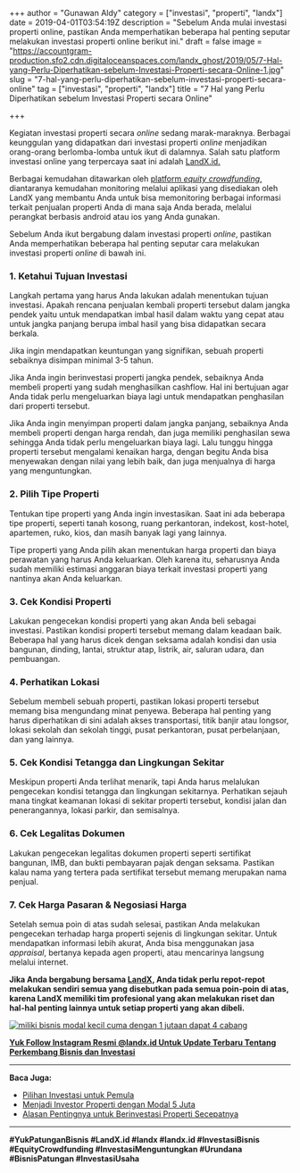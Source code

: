 +++
author = "Gunawan Aldy"
category = ["investasi", "properti", "landx"]
date = 2019-04-01T03:54:19Z
description = "Sebelum Anda mulai investasi properti online, pastikan Anda memperhatikan beberapa hal penting seputar melakukan investasi properti online berikut ini."
draft = false
image = "https://accountgram-production.sfo2.cdn.digitaloceanspaces.com/landx_ghost/2019/05/7-Hal-yang-Perlu-Diperhatikan-sebelum-Investasi-Properti-secara-Online-1.jpg"
slug = "7-hal-yang-perlu-diperhatikan-sebelum-investasi-properti-secara-online"
tag = ["investasi", "properti", "landx"]
title = "7 Hal yang Perlu Diperhatikan sebelum Investasi Properti secara Online"

+++


Kegiatan investasi properti secara _online_ sedang marak-maraknya. Berbagai keunggulan yang didapatkan dari investasi properti _online_ menjadikan orang-orang berlomba-lomba untuk ikut di dalamnya. Salah satu platform investasi online yang terpercaya saat ini adalah [LandX.id.](https://landx.id/)

Berbagai kemudahan ditawarkan oleh [platform _equity crowdfunding_,](https://landx.id/blog/menjadi-investor-properti-dengan-modal-5-juta/) diantaranya kemudahan monitoring melalui aplikasi yang disediakan oleh LandX yang membantu Anda untuk bisa memonitoring berbagai informasi terkait penjualan properti Anda di mana saja Anda berada, melalui perangkat berbasis android atau ios yang Anda gunakan.

Sebelum Anda ikut bergabung dalam investasi properti _online_, pastikan Anda memperhatikan beberapa hal penting seputar cara melakukan investasi properti _online_ di bawah ini.

### 1. Ketahui Tujuan Investasi

Langkah pertama yang harus Anda lakukan adalah menentukan tujuan investasi. Apakah rencana penjualan kembali properti tersebut dalam jangka pendek yaitu untuk mendapatkan imbal hasil dalam waktu yang cepat atau untuk jangka panjang berupa imbal hasil yang bisa didapatkan secara berkala.

Jika ingin mendapatkan keuntungan yang signifikan, sebuah properti sebaiknya disimpan minimal 3-5 tahun.

Jika Anda ingin berinvestasi properti jangka pendek, sebaiknya Anda membeli properti yang sudah menghasilkan cashflow. Hal ini bertujuan agar Anda tidak perlu mengeluarkan biaya lagi untuk mendapatkan penghasilan dari properti tersebut.

Jika Anda ingin menyimpan properti dalam jangka panjang, sebaiknya Anda membeli properti dengan harga rendah, dan juga memiliki penghasilan sewa sehingga Anda tidak perlu mengeluarkan biaya lagi. Lalu tunggu hingga properti tersebut mengalami kenaikan harga, dengan begitu Anda bisa menyewakan dengan nilai yang lebih baik, dan juga menjualnya di harga yang menguntungkan.

### 2. Pilih Tipe Properti

Tentukan tipe properti yang Anda ingin investasikan. Saat ini ada beberapa tipe properti, seperti tanah kosong, ruang perkantoran, indekost, kost-hotel, apartemen, ruko, kios, dan masih banyak lagi yang lainnya.

Tipe properti yang Anda pilih akan menentukan harga properti dan biaya perawatan yang harus Anda keluarkan. Oleh karena itu, seharusnya Anda sudah memiliki estimasi anggaran biaya terkait investasi properti yang nantinya akan Anda keluarkan.

### 3. Cek Kondisi Properti

Lakukan pengecekan kondisi properti yang akan Anda beli sebagai investasi. Pastikan kondisi properti tersebut memang dalam keadaan baik. Beberapa hal yang harus dicek dengan seksama adalah kondisi dan usia bangunan, dinding, lantai, struktur atap, listrik, air, saluran udara, dan pembuangan.

### 4. Perhatikan Lokasi

Sebelum membeli sebuah properti, pastikan lokasi properti tersebut memang bisa mengundang minat penyewa. Beberapa hal penting yang harus diperhatikan di sini adalah akses transportasi, titik banjir atau longsor, lokasi sekolah dan sekolah tinggi, pusat perkantoran, pusat perbelanjaan, dan yang lainnya.

### 5. Cek Kondisi Tetangga dan Lingkungan Sekitar

Meskipun properti Anda terlihat menarik, tapi Anda harus melalukan pengecekan kondisi tetangga dan lingkungan sekitarnya. Perhatikan sejauh mana tingkat keamanan lokasi di sekitar properti tersebut, kondisi jalan dan penerangannya, lokasi parkir, dan semisalnya.

### 6. Cek Legalitas Dokumen

Lakukan pengecekan legalitas dokumen properti seperti sertifikat bangunan, IMB, dan bukti pembayaran pajak dengan seksama.  Pastikan kalau nama yang tertera pada sertifikat tersebut memang merupakan nama penjual.

### 7. Cek Harga Pasaran & Negosiasi Harga

Setelah semua poin di atas sudah selesai, pastikan Anda melakukan pengecekan terhadap harga properti sejenis di lingkungan sekitar. Untuk mendapatkan informasi lebih akurat, Anda bisa menggunakan jasa _appraisal_, bertanya kepada agen properti, atau mencarinya langsung melalui internet.

**Jika Anda bergabung bersama [LandX](https://landx.id/), Anda tidak perlu repot-repot melakukan sendiri semua yang disebutkan pada semua poin-poin di atas, karena LandX memiliki tim profesional yang akan melakukan riset dan hal-hal penting lainnya untuk setiap properti yang akan dibeli.**

[![miliki bisnis modal kecil cuma dengan 1 jutaan dapat 4 cabang ](https://accountgram-production.sfo2.cdn.digitaloceanspaces.com/landx_ghost/2021/11/jadi-owner-bisnis-hanya-1-jutaan-dengan-cuan-yang-sangat-menjanjikan.png)](https://landx.id/project/)

[**Yuk Follow Instagram Resmi @landx.id Untuk Update Terbaru Tentang Perkembang Bisnis dan Investasi**](https://instagram.com/landx.id?utm_medium=copy_link)

---

**Baca Juga:**

* [Pilihan Investasi untuk Pemula](https://landx.id/blog/pilihan-investasi-untuk-pemula/)
* [Menjadi Investor Properti dengan Modal 5 Juta](https://landx.id/blog/menjadi-investor-properti-dengan-modal-5-juta/)
* [Alasan Pentingnya untuk Berinvestasi Properti Secepatnya](https://landx.id/blog/alasan-pentingnya-untuk-berinvestasi-properti-secepatnya/)

---

**#YukPatunganBisnis    #LandX.id    #landx         #landx.id      #InvestasiBisnis    #EquityCrowdfunding    #InvestasiMenguntungkan      #Urundana    #BisnisPatungan    #InvestasiUsaha**

